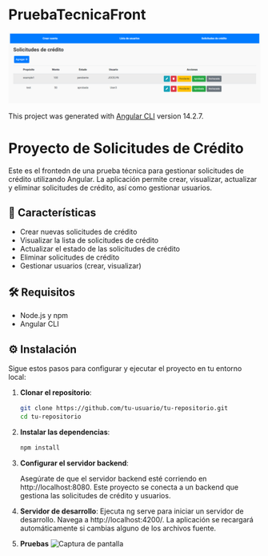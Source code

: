 # PruebaTecnicaFront

![Captura de pantalla](https://github.com/JocelynLlamas/creditos-educativos-front/blob/main/src/assets/img/home.png)

This project was generated with [Angular CLI](https://github.com/angular/angular-cli) version 14.2.7.

# Proyecto de Solicitudes de Crédito

Este es el frontedn de una prueba técnica para gestionar solicitudes de crédito utilizando Angular. La aplicación permite crear, visualizar, actualizar y eliminar solicitudes de crédito, así como gestionar usuarios.

##  🚀 Características

- Crear nuevas solicitudes de crédito
- Visualizar la lista de solicitudes de crédito
- Actualizar el estado de las solicitudes de crédito
- Eliminar solicitudes de crédito
- Gestionar usuarios (crear, visualizar)

##  🛠️ Requisitos
- Node.js y npm
- Angular CLI

## ⚙️ Instalación

Sigue estos pasos para configurar y ejecutar el proyecto en tu entorno local:

1. **Clonar el repositorio**:

   ```bash
   git clone https://github.com/tu-usuario/tu-repositorio.git
   cd tu-repositorio

2. **Instalar las dependencias**:

   ```bash
   npm install

3. **Configurar el servidor backend**:

    Asegúrate de que el servidor backend esté corriendo en http://localhost:8080. Este proyecto se conecta a un backend que gestiona las solicitudes de crédito y usuarios.

4. **Servidor de desarrollo**:
    Ejecuta ng serve para iniciar un servidor de desarrollo. Navega a http://localhost:4200/. La aplicación se recargará automáticamente si cambias alguno de los archivos fuente.

5. **Pruebas**
![Captura de pantalla](https://github.com/JocelynLlamas/creditos-educativos-front/blob/main/src/assets/img/tests.png)